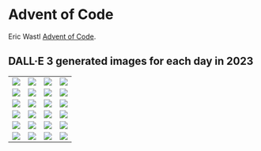 # Advent of Code
Eric Wastl [Advent of Code](adventofcode.com).

## DALL·E 3 generated images for each day in 2023

<table>
  <tr>
    <td><img src="img/day1.png" /></td>
    <td><img src="img/day2.png" /></td>
    <td><img src="img/day3.png" /></td>
    <td><img src="img/day4.png" /></td>
  </tr>
  <tr>
    <td><img src="img/day5.png" /></td>
    <td><img src="img/day6.png" /></td>    
    <td><img src="img/day7.png" /></td>
    <td><img src="img/dayNone.png" /></td>
  </tr>
  <tr>
    <td><img src="img/dayNone.png" /></td>
    <td><img src="img/dayNone.png" /></td>    
    <td><img src="img/dayNone.png" /></td>
    <td><img src="img/dayNone.png" /></td>
  </tr>
  <tr>
    <td><img src="img/dayNone.png" /></td>
    <td><img src="img/dayNone.png" /></td>    
    <td><img src="img/dayNone.png" /></td>
    <td><img src="img/dayNone.png" /></td>
  </tr>
  <tr>
    <td><img src="img/dayNone.png" /></td>
    <td><img src="img/dayNone.png" /></td>    
    <td><img src="img/dayNone.png" /></td>
    <td><img src="img/dayNone.png" /></td>
  </tr>
  <tr>
    <td><img src="img/dayNone.png" /></td>
    <td><img src="img/dayNone.png" /></td>    
    <td><img src="img/dayNone.png" /></td>
    <td><img src="img/dayNone.png" /></td>
  </tr>
</table>
